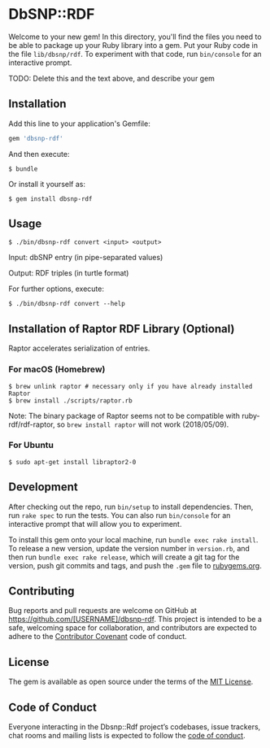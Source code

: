 # DbSNP::RDF

Welcome to your new gem! In this directory, you'll find the files you need to be able to package up your Ruby library into a gem. Put your Ruby code in the file `lib/dbsnp/rdf`. To experiment with that code, run `bin/console` for an interactive prompt.

TODO: Delete this and the text above, and describe your gem

## Installation

Add this line to your application's Gemfile:

```ruby
gem 'dbsnp-rdf'
```

And then execute:

    $ bundle

Or install it yourself as:

    $ gem install dbsnp-rdf

## Usage

    $ ./bin/dbsnp-rdf convert <input> <output>
    
Input: dbSNP entry (in pipe-separated values)

Output: RDF triples (in turtle format)

For further options, execute:

    $ ./bin/dbsnp-rdf convert --help

## Installation of Raptor RDF Library (Optional)

Raptor accelerates serialization of entries.

### For macOS (Homebrew)

    $ brew unlink raptor # necessary only if you have already installed Raptor
    $ brew install ./scripts/raptor.rb

Note: The binary package of Raptor seems not to be compatible with ruby-rdf/rdf-raptor, so `brew install raptor` will not work (2018/05/09).

### For Ubuntu
    
    $ sudo apt-get install libraptor2-0

## Development

After checking out the repo, run `bin/setup` to install dependencies. Then, run `rake spec` to run the tests. You can also run `bin/console` for an interactive prompt that will allow you to experiment.

To install this gem onto your local machine, run `bundle exec rake install`. To release a new version, update the version number in `version.rb`, and then run `bundle exec rake release`, which will create a git tag for the version, push git commits and tags, and push the `.gem` file to [rubygems.org](https://rubygems.org).

## Contributing

Bug reports and pull requests are welcome on GitHub at https://github.com/[USERNAME]/dbsnp-rdf. This project is intended to be a safe, welcoming space for collaboration, and contributors are expected to adhere to the [Contributor Covenant](http://contributor-covenant.org) code of conduct.

## License

The gem is available as open source under the terms of the [MIT License](https://opensource.org/licenses/MIT).

## Code of Conduct

Everyone interacting in the Dbsnp::Rdf project’s codebases, issue trackers, chat rooms and mailing lists is expected to follow the [code of conduct](https://github.com/[USERNAME]/dbsnp-rdf/blob/master/CODE_OF_CONDUCT.md).
